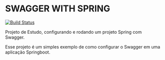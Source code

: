 # SWAGGER WITH SPRING 

[![Build Status](https://travis-ci.org/gustavodias94/swaggerspring.svg?branch=master)](https://travis-ci.org/gustavodias94/swaggerspring)


Projeto de Estudo, configurando e rodando um projeto Spring com Swagger.

Esse projeto é um simples exemplo de como configurar o Swagger em uma aplicação Springboot.

